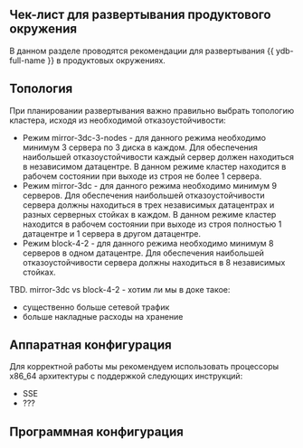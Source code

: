 ## Чек-лист для развертывания продуктового окружения
В данном разделе проводятся рекомендации для развертывания {{ ydb-full-name }} в продуктовых окружениях.

## Топология
При планировании развертывания важно правильно выбрать топологию кластера, исходя из необходимой отказоустойчивости:
 * Режим mirror-3dc-3-nodes - для данного режима необходимо минимум 3 сервера по 3 диска в каждом. Для обеспечения наибольшей отказоуcтойчивости каждый сервер должен находиться в независимом датацентре. В данном режиме кластер находится в рабочем состоянии при выходе из строя не более 1 сервера.
 * Режим mirror-3dc - для данного режима необходимо минимум 9 серверов. Для обеспечения наибольшей отказоуcтойчивости сервера должны находиться в трех независимых датацентрах и разных серверных стойках в каждом. В данном режиме кластер находится в рабочем состоянии при выходе из строя полностью 1 датацентре и 1 сервера в другом датацентре.
 * Режим block-4-2 - для данного режима необходимо минимум 8 серверов в одном датацентре. Для обеспечения наибольшей отказоуcтойчивости сервера должны находиться в 8 независимых стойках. 


TBD.  mirror-3dc vs block-4-2 - хотим ли мы в доке такое:
- существенно больше сетевой трафик
- больше накладные расходы на хранение

## Аппаратная конфигурация
Для корректной работы мы рекомендуем использовать процессоры x86_64 архитектуры с поддержкой следующих инструкций:
- SSE
- ???

## Программная конфигурация 